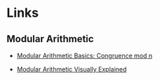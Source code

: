 # Links

## Modular Arithmetic

*   [Modular Arithmetic Basics: Congruence mod n](
https://www.youtube.com/watch?v=xclxzNbXeKM&list=PLug5ZIRrShJHPX-OyMNLLCQfKXchdZKpE)

*   [Modular Arithmetic Visually Explained](https://www.youtube.com/watch?v=lJ3CD9M3nEQ)
